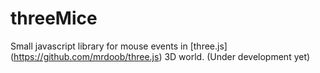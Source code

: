 # threeMice
Small javascript library for mouse events in [three.js] (https://github.com/mrdoob/three.js) 3D world. (Under development yet)
